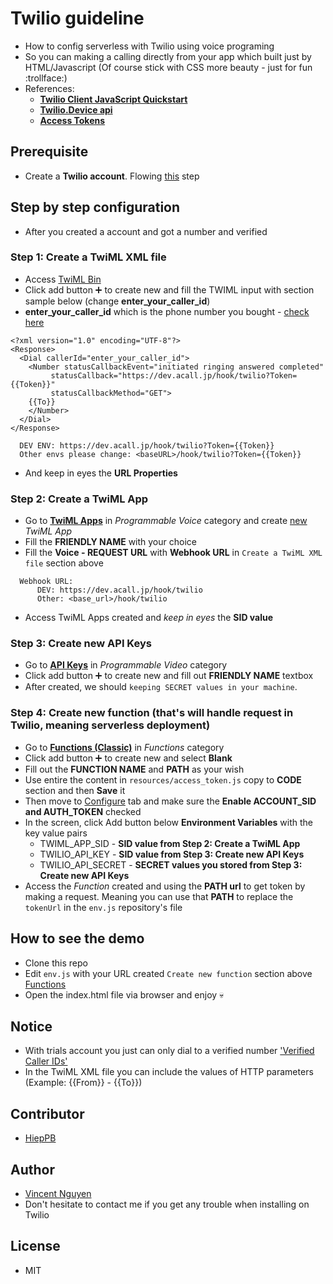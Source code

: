 # Twilio guideline
- How to config serverless with Twilio using voice programing
- So you can making a calling directly from your app which built just by HTML/Javascript (Of course stick with CSS more beauty - just for fun :trollface:)
- References:
  - [**Twilio Client JavaScript Quickstart**](https://www.twilio.com/docs/voice/client/javascript/quickstart)
  - [**Twilio.Device api**](https://www.twilio.com/docs/voice/client/javascript/device)
  - [**Access Tokens**](https://www.twilio.com/docs/iam/access-tokens)

## Prerequisite
- Create a **Twilio account**. Flowing [this](https://www.twilio.com/try-twilio) step

## Step by step configuration
- After you created a account and got a number and verified

### Step 1: Create a TwiML XML file
- Access [TwiML Bin](https://www.twilio.com/console/twiml-bins)
- Click add button :heavy_plus_sign: to create new and fill the TWIML input with section sample below (change **enter_your_caller_id**)
- **enter_your_caller_id** which is the phone number you bought - [check here](https://www.twilio.com/console/phone-numbers/incoming)
```
<?xml version="1.0" encoding="UTF-8"?>
<Response>
  <Dial callerId="enter_your_caller_id">
    <Number statusCallbackEvent="initiated ringing answered completed"
         statusCallback="https://dev.acall.jp/hook/twilio?Token={{Token}}"
         statusCallbackMethod="GET">
    {{To}}
    </Number>
  </Dial>
</Response>
```

```
  DEV ENV: https://dev.acall.jp/hook/twilio?Token={{Token}}
  Other envs please change: <baseURL>/hook/twilio?Token={{Token}}
```
- And keep in eyes the **URL Properties**

### Step 2: Create a TwiML App
- Go to [**TwiML Apps**](https://www.twilio.com/console/voice/twiml/apps) in *Programmable Voice* category and create [new](https://www.twilio.com/console/voice/twiml/apps/create) *TwiML App*
- Fill the **FRIENDLY NAME** with your choice
- Fill the **Voice - REQUEST URL** with **Webhook URL** in `Create a TwiML XML file` section above
```
  Webhook URL: 
      DEV: https://dev.acall.jp/hook/twilio
      Other: <base_url>/hook/twilio
```
- Access TwiML Apps created and *keep in eyes* the **SID value**

### Step 3: Create new API Keys
- Go to [**API Keys**](https://www.twilio.com/console/video/project/api-keys) in *Programmable Video* category
- Click add button :heavy_plus_sign: to create new and fill out **FRIENDLY NAME** textbox
- After created, we should `keeping SECRET values in your machine`.

### Step 4: Create new function (that's will handle request in Twilio, meaning serverless deployment)
- Go to [**Functions (Classic)**](https://www.twilio.com/console/functions/manage) in *Functions* category
- Click add button :heavy_plus_sign: to create new and select **Blank**
- Fill out the **FUNCTION NAME** and **PATH** as your wish
- Use entire the content in `resources/access_token.js` copy to **CODE** section and then **Save** it
- Then move to [Configure](https://www.twilio.com/console/functions/configure) tab and make sure the **Enable ACCOUNT_SID and AUTH_TOKEN** checked
- In the screen, click Add button below **Environment Variables** with the key value pairs
  - TWIML_APP_SID - **SID value from Step 2: Create a TwiML App**
  - TWILIO_API_KEY - **SID value from Step 3: Create new API Keys**
  - TWILIO_API_SECRET - **SECRET values you stored from Step 3: Create new API Keys**
- Access the *Function* created and using the **PATH url** to get token by making a request. Meaning you can use that **PATH** to replace the `tokenUrl` in the `env.js` repository's file

## How to see the demo
- Clone this repo
- Edit `env.js` with your URL created `Create new function` section above [Functions](https://www.twilio.com/console/functions/manage)
- Open the index.html file via browser and enjoy :skull:

## Notice
- With trials account you just can only dial to a verified number ['Verified Caller IDs'](https://www.twilio.com/console/phone-numbers/verified)
- In the TwiML XML file you can include the values of HTTP parameters (Example: {{From}} - {{To}})

## Contributor
- [HiepPB](mailto:hieppb@ethan-tech.com)

## Author
- [Vincent Nguyen](mailto:vannhd@ethan-tech.com)
- Don't hesitate to contact me if you get any trouble when installing on Twilio

## License
- MIT
